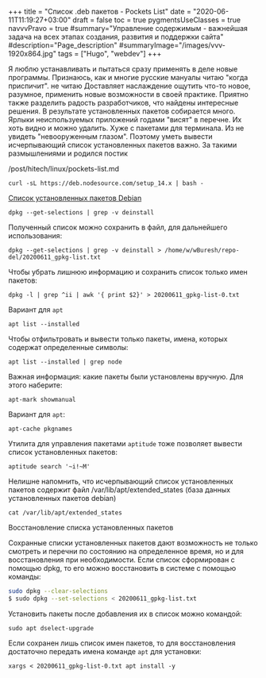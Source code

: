 +++
title = "Список .deb пакетов - Pockets List"
date = "2020-06-11T11:19:27+03:00"
draft = false
toc = true
pygmentsUseClasses = true
navvvPravo = true
#summary="Управление содержимым - важнейшая задача на всех этапах создания, развития и поддержки сайта"
#description="Page_description"
#summaryImage="/images/vvv-1920x864.jpg"
tags = ["Hugo", "webdev"]
+++

Я люблю устанавливать и пытаться сразу применять в деле новые программы. Признаюсь, как и многие русские мануалы читаю "когда приспичит". не читаю Доставляет наслаждение ощутить что-то новое, разумное, применить новые возможности в своей практике. Приятно также разделить радость разработчиков, что найдены интересные решения. В результате установленных пакетов собирается много. Ярлыки неиспользуемых приложений годами "висят" в перечне. Их хоть видно и можно удалить. Хуже с пакетами для терминала. Из не увидеть "невооруженным глазом". Поэтому уметь вывести исчерпывающий список установленных пакетов важно. За такими размышлениями и родился постик 

/post/hitech/linux/pockets-list.md


`curl -sL https://deb.nodesource.com/setup_14.x | bash -`

[Список установленных пакетов Debian](https://losst.ru/spisok-ustanovlennyh-paketov-debian)

`dpkg --get-selections | grep -v deinstall`

Полученный список можно сохранить в файл, для дальнейшего использования:

`dpkg --get-selections | grep -v deinstall > /home/w/wBuresh/repo-del/20200611_gpkg-list.txt`

Чтобы убрать лишнюю информацию и сохранить список только имен пакетов:

`dpkg -l | grep ^ii | awk '{ print $2}' > 20200611_gpkg-list-0.txt`

Вариант для `apt`

`apt list --installed`

Чтобы отфильтровать и вывести только пакеты, имена, которых содержат определенные символы:

`apt list --installed | grep node`

Важная информация: какие пакеты были установлены вручную. Для этого наберите:

`apt-mark showmanual`

Вариант для `apt`:

`apt-cache pkgnames`

Утилита для управления пакетами `aptitude` тоже позволяет вывести список установленных пакетов:

`aptitude search '~i!~M'`

Нелишне напомнить, что исчерпывающий список установленных пакетов содержит файл /var/lib/apt/extended_states (база данных установленных пакетов debian)

`cat /var/lib/apt/extended_states`

Восстановление списка установленных пакетов

Сохранные списки установленных пакетов дают возможность не только смотреть и перечни по состоянию на определенное время, но и для восстановления  при необходимости. Если список сформирован с помощью dpkg, то его можно восстановить в системе с помощью команды:

```bash
sudo dpkg --clear-selections
$ sudo dpkg --set-selections < 20200611_gpkg-list.txt
```

Установить пакеты после добавления их в список можно командой:

`sudo apt dselect-upgrade`

Если сохранен лишь список имен пакетов, то для восстановления достаточно передать имена команде `apt` для установки:

`xargs < 20200611_gpkg-list-0.txt apt install -y`